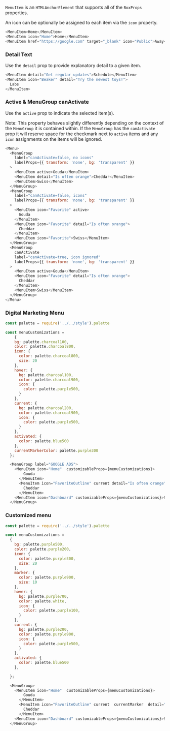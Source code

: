 `MenuItem` is an `HTMLAnchorElement` that supports all of the `BoxProps` properties.

An icon can be optionally be assigned to each item via the `icon` property.

```js
<MenuItem>Home</MenuItem>
<MenuItem icon="Home">Home</MenuItem>
<MenuItem href="https://google.com" target="_blank" icon="Public">Away</MenuItem>
```

### Detail Text

Use the `detail` prop to provide explanatory detail to a given item.

```js
<MenuItem detail="Get regular updates">Schedule</MenuItem>
<MenuItem icon="Beaker" detail="Try the newest toys!">
  Labs
</MenuItem>
```

### Active & MenuGroup canActivate

Use the `active` prop to indicate the selected item(s).

Note: This property behaves slightly differently depending on the context of the `MenuGroup` it is contained within. If the `MenuGroup` has the `canActivate` prop it will reserve space for the checkmark next to `active` items and any `icon` assignments on the items will be ignored.

```js
<Menu>
  <MenuGroup
    label="canActivate=false, no icons"
    labelProps={{ transform: 'none', bg: 'transparent' }}
  >
    <MenuItem active>Gouda</MenuItem>
    <MenuItem detail="Is often orange">Cheddar</MenuItem>
    <MenuItem>Swiss</MenuItem>
  </MenuGroup>
  <MenuGroup
    label="canActivate=false, icons"
    labelProps={{ transform: 'none', bg: 'transparent' }}
  >
    <MenuItem icon="Favorite" active>
      Gouda
    </MenuItem>
    <MenuItem icon="Favorite" detail="Is often orange">
      Cheddar
    </MenuItem>
    <MenuItem icon="Favorite">Swiss</MenuItem>
  </MenuGroup>
  <MenuGroup
    canActivate
    label="canActivate=true, icon ignored"
    labelProps={{ transform: 'none', bg: 'transparent' }}
  >
    <MenuItem active>Gouda</MenuItem>
    <MenuItem icon="Favorite" detail="Is often orange">
      Cheddar
    </MenuItem>
    <MenuItem>Swiss</MenuItem>
  </MenuGroup>
</Menu>
```


### Digital Marketing Menu
```js
const palette = require('../../style').palette

const menuCustomizations =
    {
    bg: palette.charcoal100,
    color: palette.charcoal800,
    icon: {
      color: palette.charcoal800,
      size: 20
    },
    hover: {
      bg: palette.charcoal100,
      color: palette.charcoal900,
      icon: {
        color: palette.purple500,
      }
    },
    current: {
      bg: palette.charcoal200,
      color: palette.charcoal900,
      icon: {
        color: palette.purple500,
      }
    },
    activated: {
      color: palette.blue500
    },
    currentMarkerColor: palette.purple300
  };

  <MenuGroup label="GOOGLE ADS">
    <MenuItem icon="Home"  customizableProps={menuCustomizations}>
        Gouda
      </MenuItem>
      <MenuItem icon="FavoriteOutline" current detail="Is often orange" customizableProps={menuCustomizations}>
        Cheddar
      </MenuItem>
    <MenuItem icon="Dashboard" customizableProps={menuCustomizations}>Swiss</MenuItem>
  </MenuGroup>

```

### Customized menu

```js
const palette = require('../../style').palette

const menuCustomizations =
  {
    bg: palette.purple500,
    color: palette.purple200,
    icon: {
      color: palette.purple300,
      size: 20
    },
    marker: {
      color: palette.purple900,
      size: 10
    },
    hover: {
      bg: palette.purple700,
      color: palette.white,
      icon: {
        color: palette.purple100,
      }
    },
    current: {
      bg: palette.purple200,
      color: palette.purple900,
      icon: {
        color: palette.purple500,
      }
    },
    activated: {
      color: palette.blue500
    },

  };

  <MenuGroup>
    <MenuItem icon="Home"  customizableProps={menuCustomizations}>
        Gouda
      </MenuItem>
      <MenuItem icon="FavoriteOutline" current  currentMarker  detail="Is often orange" customizableProps={menuCustomizations}>
        Cheddar
      </MenuItem>
    <MenuItem icon="Dashboard" customizableProps={menuCustomizations}>Swiss</MenuItem>
  </MenuGroup>

```
